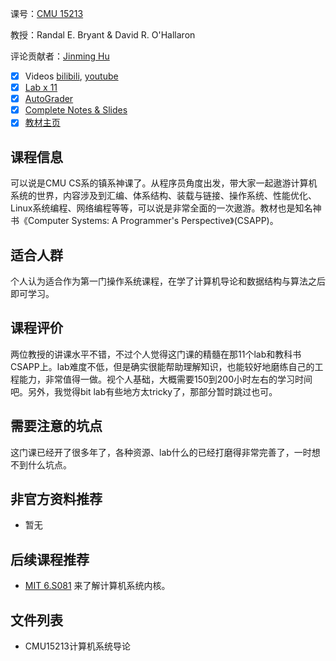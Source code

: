 课号：[CMU 15213](https://www.cs.cmu.edu/~213/index.html)

教授：Randal E. Bryant & David R. O'Hallaron

评论贡献者：[Jinming Hu](https://conanhujinming.github.io/)

- [x] Videos [bilibili](https://www.bilibili.com/video/BV1iW411d7hd?from=search&seid=11952614108851410743), [youtube](https://www.youtube.com/watch?v=4CpHpFu_KYM&list=PL4YtNpAhVHFJVlaD203_8JkUOUT8RYUhY&index=1)
- [X] [Lab x 11](http://csapp.cs.cmu.edu/3e/labs.html)
- [x] [AutoGrader](http://csapp.cs.cmu.edu/3e/labs.html) 
- [X] [Complete Notes & Slides](https://www.cs.cmu.edu/~213/index.html)
- [X] [教材主页](https://csapp.cs.cmu.edu/)

## 课程信息

可以说是CMU CS系的镇系神课了。从程序员角度出发，带大家一起遨游计算机系统的世界，内容涉及到汇编、体系结构、装载与链接、操作系统、性能优化、Linux系统编程、网络编程等等，可以说是非常全面的一次遨游。教材也是知名神书《Computer Systems: A Programmer's Perspective》(CSAPP)。

## 适合人群

个人认为适合作为第一门操作系统课程，在学了计算机导论和数据结构与算法之后即可学习。

## 课程评价

两位教授的讲课水平不错，不过个人觉得这门课的精髓在那11个lab和教科书CSAPP上。lab难度不低，但是确实很能帮助理解知识，也能较好地磨练自己的工程能力，非常值得一做。视个人基础，大概需要150到200小时左右的学习时间吧。另外，我觉得bit lab有些地方太tricky了，那部分暂时跳过也可。

## 需要注意的坑点

这门课已经开了很多年了，各种资源、lab什么的已经打磨得非常完善了，一时想不到什么坑点。

## 非官方资料推荐

- 暂无

## 后续课程推荐

- [MIT 6.S081](https://conanhujinming.github.io/comments-for-awesome-courses/MIT6.S081%E6%93%8D%E4%BD%9C%E7%B3%BB%E7%BB%9F%E5%AF%BC%E8%AE%BA.html) 来了解计算机系统内核。



## 文件列表

- CMU15213计算机系统导论
